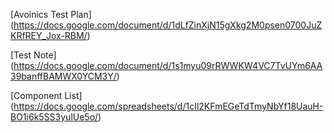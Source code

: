 [Avoinics Test Plan] (https://docs.google.com/document/d/1dLfZinXjN15gXkg2M0psen0700JuZKRfREY_Jox-RBM/)

[Test Note] (https://docs.google.com/document/d/1s1myu09rRWWKW4VC7TvUYm6AA39banffBAMWX0YCM3Y/)

[Component List] (https://docs.google.com/spreadsheets/d/1cIl2KFmEGeTdTmyNbYf18UauH-BO1i6k5SS3yulUe5o/)
